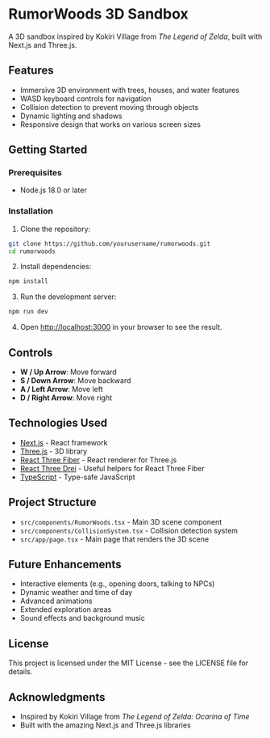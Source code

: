 # RumorWoods 3D Sandbox

A 3D sandbox inspired by Kokiri Village from *The Legend of Zelda*, built with Next.js and Three.js.

## Features

- Immersive 3D environment with trees, houses, and water features
- WASD keyboard controls for navigation
- Collision detection to prevent moving through objects
- Dynamic lighting and shadows
- Responsive design that works on various screen sizes

## Getting Started

### Prerequisites

- Node.js 18.0 or later

### Installation

1. Clone the repository:
```bash
git clone https://github.com/yourusername/rumorwoods.git
cd rumorwoods
```

2. Install dependencies:
```bash
npm install
```

3. Run the development server:
```bash
npm run dev
```

4. Open [http://localhost:3000](http://localhost:3000) in your browser to see the result.

## Controls

- **W / Up Arrow**: Move forward
- **S / Down Arrow**: Move backward
- **A / Left Arrow**: Move left
- **D / Right Arrow**: Move right

## Technologies Used

- [Next.js](https://nextjs.org/) - React framework
- [Three.js](https://threejs.org/) - 3D library
- [React Three Fiber](https://github.com/pmndrs/react-three-fiber) - React renderer for Three.js
- [React Three Drei](https://github.com/pmndrs/drei) - Useful helpers for React Three Fiber
- [TypeScript](https://www.typescriptlang.org/) - Type-safe JavaScript

## Project Structure

- `src/components/RumorWoods.tsx` - Main 3D scene component
- `src/components/CollisionSystem.tsx` - Collision detection system
- `src/app/page.tsx` - Main page that renders the 3D scene

## Future Enhancements

- Interactive elements (e.g., opening doors, talking to NPCs)
- Dynamic weather and time of day
- Advanced animations
- Extended exploration areas
- Sound effects and background music

## License

This project is licensed under the MIT License - see the LICENSE file for details.

## Acknowledgments

- Inspired by Kokiri Village from *The Legend of Zelda: Ocarina of Time*
- Built with the amazing Next.js and Three.js libraries
